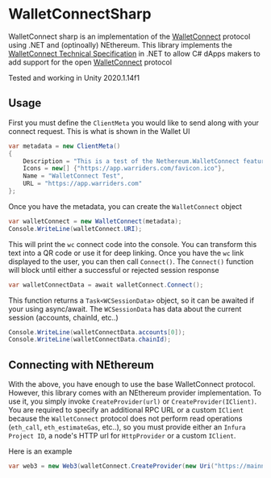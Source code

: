 # WalletConnectSharp

WalletConnect sharp is an implementation of the [WalletConnect](https://walletconnect.org/) protocol using .NET and (optinoally) NEthereum. This library implements the [WalletConnect Technical Specification](https://docs.walletconnect.org/tech-spec) in .NET to allow C# dApps makers to add support for the open [WalletConnect](https://walletconnect.org/) protocol

Tested and working in Unity 2020.1.14f1

## Usage

First you must define the `ClientMeta` you would like to send along with your connect request. This is what is shown in the Wallet UI

```csharp
var metadata = new ClientMeta()
{
    Description = "This is a test of the Nethereum.WalletConnect feature",
    Icons = new[] {"https://app.warriders.com/favicon.ico"},
    Name = "WalletConnect Test",
    URL = "https://app.warriders.com"
};    
```

Once you have the metadata, you can create the `WalletConnect` object

```csharp
var walletConnect = new WalletConnect(metadata);
Console.WriteLine(walletConnect.URI);
```

This will print the `wc` connect code into the console. You can transform this text into a QR code or use it for deep linking. Once you have the `wc` link displayed to the user, you can then call `Connect()`. The `Connect()` function will block until either a successful or rejected session response

```csharp
var walletConnectData = await walletConnect.Connect();
```

This function returns a `Task<WCSessionData>` object, so it can be awaited if your using async/await. The `WCSessionData` has data about the current session (accounts, chainId, etc..)

```csharp
Console.WriteLine(walletConnectData.accounts[0]);
Console.WriteLine(walletConnectData.chainId);
```

## Connecting with NEthereum

With the above, you have enough to use the base WalletConnect protocol. However, this library comes with an NEthereum provider implementation. To use it, you simply invoke `CreateProvider(url)` or `CreateProvider(IClient)`. You are required to specify an additional RPC URL or a custom `IClient` because the `WalletConnect` protocol does not perform read operations (`eth_call`, `eth_estimateGas`, etc..), so you must provide either an `Infura Project ID`, a node's HTTP url for `HttpProvider` or a custom `IClient`.

Here is an example
```csharp
var web3 = new Web3(walletConnect.CreateProvider(new Uri("https://mainnet.infura.io/v3/<infruaId>"));
```
